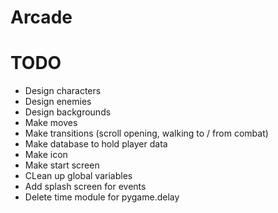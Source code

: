 # Arcade

# TODO
- Design characters
- Design enemies
- Design backgrounds
- Make moves
- Make transitions (scroll opening, walking to / from combat)
- Make database to hold player data
- Make icon
- Make start screen
- CLean up global variables
- Add splash screen for events
- Delete time module for pygame.delay